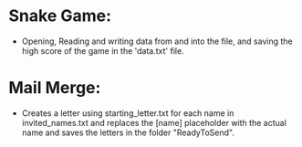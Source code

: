 #   Snake Game:

- Opening, Reading and writing data from and into the file, and saving the high score of the game in the 'data.txt' 
  file.


#   Mail Merge:

- Creates a letter using starting_letter.txt for each name in invited_names.txt and replaces the [name] placeholder with 
  the actual name and saves the letters in the folder "ReadyToSend".
